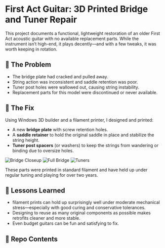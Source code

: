 # First Act Guitar: 3D Printed Bridge and Tuner Repair

This project documents a functional, lightweight restoration of an older First Act acoustic guitar with no available replacement parts. While the instrument isn’t high-end, it plays decently—and with a few tweaks, it was worth keeping in rotation.

## 🔧 The Problem

- The bridge plate had cracked and pulled away.
- String action was inconsistent and saddle retention was poor.
- Tuner post holes were wallowed out, causing string instability.
- Replacement parts for this model were discontinued or never available.

## 🧠 The Fix

Using Windows 3D builder and a filament printer, I designed and printed:

- A new **bridge plate** with screw retention holes.
- A **saddle retainer** to hold the original saddle in place and stabilize the string height.
- **Tuner post spacers** (or washers) to keep the strings from wandering or binding due to oversize holes.

![Bridge Closeup](image/bridge2.jpg)
![Full Bridge](images/bridge1.jpg)
![Tuners](images/neck.jpg)

These parts were printed in standard filament and have held up under regular tuning and playing for over two years.

## 🧪 Lessons Learned

- filament prints can hold up surprisingly well under moderate mechanical stress—especially with good curing and conservative tolerances.
- Designing to reuse as many original components as possible makes retrofits cleaner and more stable.
- Even budget guitars can be fun and satisfying to fix.

## 🧰 Repo Contents

